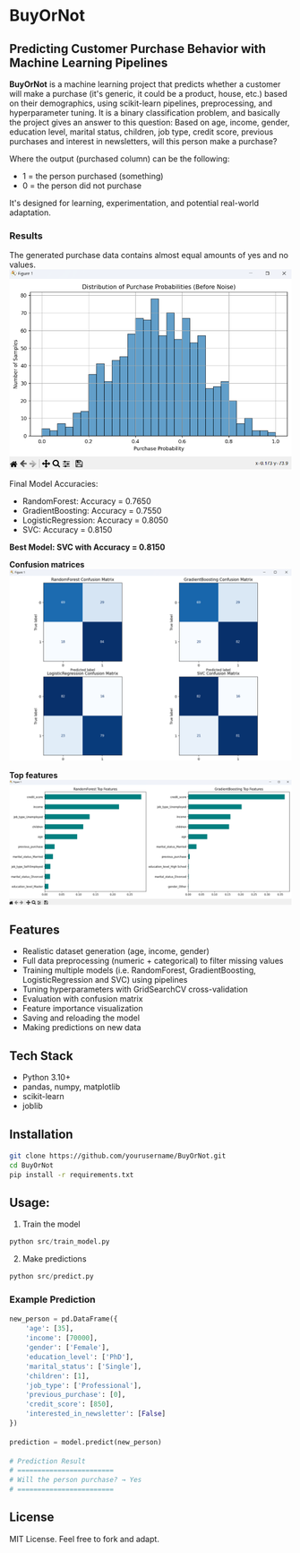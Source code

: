 # BuyOrNot

## Predicting Customer Purchase Behavior with Machine Learning Pipelines

**BuyOrNot** is a machine learning project that predicts whether a customer will make a purchase (it's generic, it could be a product, house, etc.) based on their demographics, using scikit-learn pipelines, preprocessing, and hyperparameter tuning. It is a binary classification problem, and basically the project gives an
answer to this question:
    Based on age, income, gender, education level, marital status, children, job type, credit score, previous purchases and interest in newsletters, will this person make a purchase?

Where the output (purchased column) can be the following:
- 1 = the person purchased (something)
- 0 = the person did not purchase

It's designed for learning, experimentation, and potential real-world adaptation.

### Results

The generated purchase data contains almost equal amounts of yes and no values.
![Generated Data](https://github.com/GaborWilk/BuyOrNot/blob/main/data/purchase_prob_before_noise.png?raw=true)

Final Model Accuracies:
- RandomForest: Accuracy = 0.7650
- GradientBoosting: Accuracy = 0.7550
- LogisticRegression: Accuracy = 0.8050
- SVC: Accuracy = 0.8150

**Best Model: SVC with Accuracy = 0.8150**

**Confusion matrices**
![Results](https://github.com/GaborWilk/BuyOrNot/blob/main/data/results_confusion_matrices.png?raw=true)

**Top features**
![Results](https://github.com/GaborWilk/BuyOrNot/blob/main/data/results_top_features.png?raw=true)

## Features

- Realistic dataset generation (age, income, gender)
- Full data preprocessing (numeric + categorical) to filter missing values
- Training multiple models (i.e. RandomForest, GradientBoosting, LogisticRegression and SVC) using pipelines
- Tuning hyperparameters with GridSearchCV cross-validation
- Evaluation with confusion matrix 
- Feature importance visualization
- Saving and reloading the model
- Making predictions on new data

## Tech Stack

- Python 3.10+
- pandas, numpy, matplotlib
- scikit-learn
- joblib

## Installation

```bash
git clone https://github.com/yourusername/BuyOrNot.git
cd BuyOrNot
pip install -r requirements.txt
```

## Usage:

1. Train the model
```python
python src/train_model.py
```

2. Make predictions
```python
python src/predict.py
```

### Example Prediction

```python
new_person = pd.DataFrame({
    'age': [35],
    'income': [70000],
    'gender': ['Female'],
    'education_level': ['PhD'],
    'marital_status': ['Single'],
    'children': [1],
    'job_type': ['Professional'],
    'previous_purchase': [0],
    'credit_score': [850],
    'interested_in_newsletter': [False]
})

prediction = model.predict(new_person)

# Prediction Result
# ========================
# Will the person purchase? → Yes
# ========================
```

## License

MIT License. Feel free to fork and adapt.
